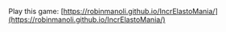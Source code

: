 Play this game: [https://robinmanoli.github.io/IncrElastoMania/](https://robinmanoli.github.io/IncrElastoMania/)